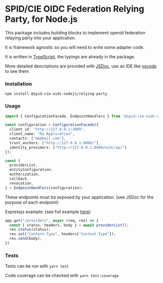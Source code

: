 # SPID/CIE OIDC Federation Relying Party, for Node.js

This package includes building blocks to implement openid federation relaying party into your application.

It is framework agnostic so you will need to write some adapter code.

It is written in [TypeScript](https://www.typescriptlang.org/), the typings are already in the package.

More detailed descriptions are provided with [JSDoc](https://jsdoc.app/about-getting-started.html), use an IDE like [vscode](https://code.visualstudio.com/docs/editor/intellisense) to see them.

### Installation

`npm install @spid-cie-oidc-nodejs/relying-party`

### Usage

```typescript
import { ConfigurationFacade, EndpointHandlers } from '@spid-cie-oidc-nodejs/relying-party';

const configuration = ConfigurationFacade({
  client_id: "http://127.0.0.1:3000",
  client_name: "My Application",
  contacts: ["me@mail.com"],
  trust_anchors: ["http://127.0.0.1:8000/"],
  identity_providers: ["http://127.0.0.1:8000/oidc/op/"]
});

const {
  providerList,
  entityConfiguration,
  authorization,
  callback,
  revocation,
} = EndpointHandlers(configuration);
```

These endpoints must be exposed by your application. (see JSDoc for the purpose of each endpoint)

Expressjs example: (see full example [here](../examples/express-react-relaying-party/backend/src/index.ts))

```typescript
app.get("/providers", async (req, res) => {
  const { status, headers, body } = await providerList();
  res.status(status);
  res.set("Content-Type", headers["Content-Type"]);
  res.send(body);
})
```

### Tests

Tests can be run with `yarn test`

Code coverage can be checked with `yarn test:coverage`
